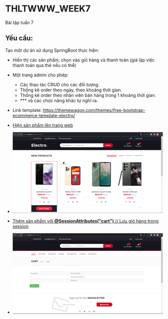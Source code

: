 # THLTWWW_WEEK7
Bài tập tuần 7

## Yếu cầu:
Tạo một dự án sử dụng SpringBoot thực hiện:
- Hiển thị các sản phẩm, chọn vào giỏ hàng và thanh toán (giả lập việc thanh toán qua thẻ nếu có
thể)
- Một trang admin cho phép:
   + Các thao tác CRUD cho các đối tượng.
   + Thống kê order theo ngày, theo khoảng thời gian.
   + Thống kê order theo nhân viên bán hàng trong 1 khoảng thời gian.
   + *** và các chức năng khác tự nghĩ ra.
- Link template: https://themewagon.com/themes/free-bootstrap-ecommerce-template-electro/

- [Hiện sản phẩm lên trang web](https://github.com/ToHieuDong/THLTWWW_WEEK7/blob/master/src/main/java/com/example/week7/frontend/controllers/ClientController.java)
- ![](img/home.png)
- [Thêm sản phẩm với **@SessionAttributes("cart")** // Lưu giỏ hàng trong session](https://github.com/ToHieuDong/THLTWWW_WEEK7/blob/master/src/main/java/com/example/week7/frontend/controllers/CartController.java)
- ![](img/cart.png)


  


